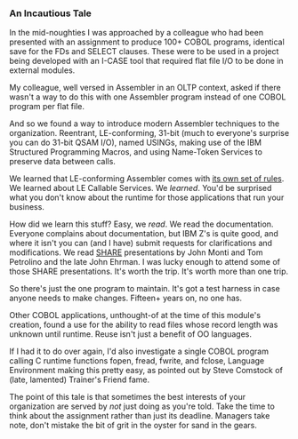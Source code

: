 ### An Incautious Tale

In the mid-noughties I was approached by a colleague who had been presented with an assignment to produce 100+ COBOL programs, identical save for the FDs and SELECT clauses.  These were to be used in a project being developed with an I-CASE tool that required flat file I/O to be done in external modules.

My colleague, well versed in Assembler in an OLTP context, asked if there wasn't a way to do this with one Assembler program instead of one COBOL program per flat file.

And so we found a way to introduce modern Assembler techniques to the organization.  Reentrant, LE-conforming, 31-bit (much to everyone's surprise you can do 31-bit QSAM I/O), named USINGs, making use of the IBM Structured Programming Macros, and using Name-Token Services to preserve data between calls.

We learned that LE-conforming Assembler comes with [its own set of rules](https://www.ibm.com/support/knowledgecenter/en/SSLTBW_2.3.0/com.ibm.zos.v2r3.ceea200/clcasm6.htm).  We learned about LE Callable Services.  We _learned_.  You'd be surprised what you don't know about the runtime for those applications that run your business.

How did we learn this stuff?  Easy, we _read_.  We read the documentation.  Everyone complains about documentation, but IBM Z's is quite good, and where it isn't you can (and I have) submit requests for clarifications and modifications.  We read [SHARE](https://www.share.org) presentations by John Monti and Tom Petrolino and the late John Ehrman.  I was lucky enough to attend some of those SHARE presentations.  It's worth the trip.  It's worth more than one trip.

So there's just the one program to maintain.  It's got a test harness in case anyone needs to make changes.  Fifteen+ years on, no one has.

Other COBOL applications, unthought-of at the time of this module's creation, found a use for the ability to read files whose record length was unknown until runtime.  Reuse isn't just a benefit of OO languages.

If I had it to do over again, I'd also investigate a single COBOL program calling C runtime functions fopen, fread, fwrite, and fclose, Language Environment making this pretty easy, as pointed out by Steve Comstock of (late, lamented) Trainer's Friend fame.

The point of this tale is that sometimes the best interests of your organization are served by _not_ just doing as you're told.  Take the time to think about the assignment rather than just its deadline.  Managers take note, don't mistake the bit of grit in the oyster for sand in the gears.